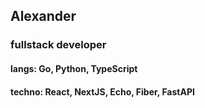 ## Alexander
### fullstack developer
#### langs: Go, Python, TypeScript
#### techno: React, NextJS, Echo, Fiber, FastAPI
